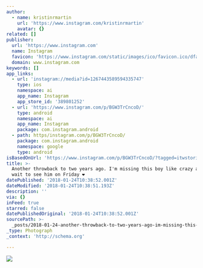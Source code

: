 ```yaml
---
author:
  - name: kristinrmartin
    url: 'https://www.instagram.com/kristinrmartin'
    avatar: {}
related: []
publisher:
  url: 'https://www.instagram.com'
  name: Instagram
  favicon: 'https://www.instagram.com/static/images/ico/favicon.ico/dfa85bb1fd63.ico'
  domain: www.instagram.com
keywords: []
app_links:
  - url: 'instagram://media?id=1267443589594335747'
    type: ios
    namespace: ai
    app_name: Instagram
    app_store_id: '389801252'
  - url: 'https://www.instagram.com/p/BGW3TrCncoD/'
    type: android
    namespace: ai
    app_name: Instagram
    package: com.instagram.android
  - path: https/instagram.com/p/BGW3TrCncoD/
    package: com.instagram.android
    namespace: google
    type: android
isBasedOnUrl: 'https://www.instagram.com/p/BGW3TrCncoD/?tagged=itwstories'
title: >-
  Another throwback to two years ago. I'm missing this boy like crazy and cannot
  wait to see him on Friday ❤️
datePublished: '2018-01-24T10:38:52.001Z'
dateModified: '2018-01-24T10:38:51.193Z'
description: ''
via: {}
inFeed: true
starred: false
datePublishedOriginal: '2018-01-24T10:38:52.001Z'
sourcePath: >-
  _posts/2018-01-24-another-throwback-to-two-years-ago-im-missing-this-boy-lik.md
_type: Photograph
_context: 'http://schema.org'

---
```

![](https://scontent-iad3-1.cdninstagram.com/vp/61b32ef6daa21148acc1d5acd8c6b11a/5AEDDE51/t51.2885-15/e35/13413292_873713606090804_1467350517_n.jpg)